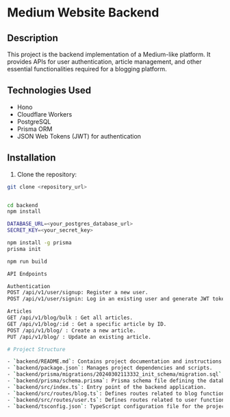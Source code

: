 # Medium Website Backend

## Description

This project is the backend implementation of a Medium-like platform. It provides APIs for user authentication, article management, and other essential functionalities required for a blogging platform.

## Technologies Used

- Hono
- Cloudflare Workers
- PostgreSQL
- Prisma ORM
- JSON Web Tokens (JWT) for authentication

## Installation

1. Clone the repository:

```bash
git clone <repository_url>


cd backend
npm install

DATABASE_URL=<your_postgres_database_url>
SECRET_KEY=<your_secret_key>

npm install -g prisma
prisma init

npm run build

API Endpoints

Authentication
POST /api/v1/user/signup: Register a new user.
POST /api/v1/user/signin: Log in an existing user and generate JWT token.

Articles
GET /api/v1/blog/bulk : Get all articles.
GET /api/v1/blog/:id : Get a specific article by ID.
POST /api/v1/blog/ : Create a new article.
PUT /api/v1/blog/ : Update an existing article.

# Project Structure

- `backend/README.md`: Contains project documentation and instructions.
- `backend/package.json`: Manages project dependencies and scripts.
- `backend/prisma/migrations/20240302113332_init_schema/migration.sql`: SQL migration script for initializing the database schema.
- `backend/prisma/schema.prisma`: Prisma schema file defining the database schema and models.
- `backend/src/index.ts`: Entry point of the backend application.
- `backend/src/routes/blog.ts`: Defines routes related to blog functionalities.
- `backend/src/routes/user.ts`: Defines routes related to user functionalities.
- `backend/tsconfig.json`: TypeScript configuration file for the project.
